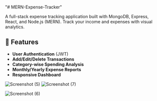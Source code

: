 "# MERN-Expense-Tracker"

A full-stack expense tracking application built with MongoDB, Express, React, and Node.js (MERN). Track your income and expenses with visual analytics.

## 🌟 Features

- **User Authentication** (JWT)
- **Add/Edit/Delete Transactions**
- **Category-wise Spending Analysis**
- **Monthly/Yearly Expense Reports**
- **Responsive Dashboard**

![Screenshot (5)](https://github.com/user-attachments/assets/3ed00405-5dfc-46e2-843c-500dd2f606fd)
![Screenshot (7)](https://github.com/user-attachments/assets/2eac1525-6dbe-468e-84cd-9ffa85947e77)

![Screenshot (6)](https://github.com/user-attachments/assets/dc6b8e29-32b7-4ab9-a648-4fc69dedf63a)

